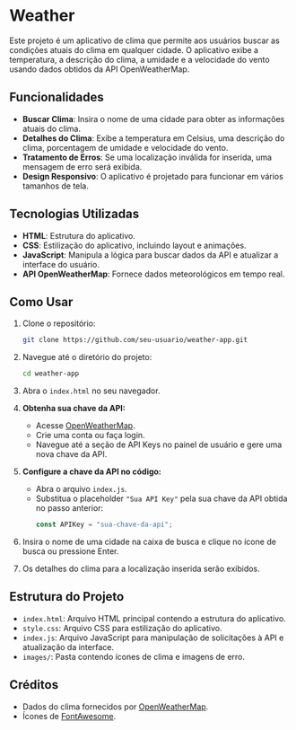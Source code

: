 # Weather

Este projeto é um aplicativo de clima que permite aos usuários buscar as condições atuais do clima em qualquer cidade. O aplicativo exibe a temperatura, a descrição do clima, a umidade e a velocidade do vento usando dados obtidos da API OpenWeatherMap.

## Funcionalidades

- **Buscar Clima**: Insira o nome de uma cidade para obter as informações atuais do clima.
- **Detalhes do Clima**: Exibe a temperatura em Celsius, uma descrição do clima, porcentagem de umidade e velocidade do vento.
- **Tratamento de Erros**: Se uma localização inválida for inserida, uma mensagem de erro será exibida.
- **Design Responsivo**: O aplicativo é projetado para funcionar em vários tamanhos de tela.

## Tecnologias Utilizadas

- **HTML**: Estrutura do aplicativo.
- **CSS**: Estilização do aplicativo, incluindo layout e animações.
- **JavaScript**: Manipula a lógica para buscar dados da API e atualizar a interface do usuário.
- **API OpenWeatherMap**: Fornece dados meteorológicos em tempo real.

## Como Usar

1. Clone o repositório:

   ```bash
   git clone https://github.com/seu-usuario/weather-app.git
   ```

2. Navegue até o diretório do projeto:

   ```bash
   cd weather-app
   ```

3. Abra o `index.html` no seu navegador.

4. **Obtenha sua chave da API:**

   - Acesse [OpenWeatherMap](https://openweathermap.org/).
   - Crie uma conta ou faça login.
   - Navegue até a seção de API Keys no painel de usuário e gere uma nova chave da API.

5. **Configure a chave da API no código:**

   - Abra o arquivo `index.js`.
   - Substitua o placeholder `"Sua API Key"` pela sua chave da API obtida no passo anterior:
     ```javascript
     const APIKey = "sua-chave-da-api";
     ```

6. Insira o nome de uma cidade na caixa de busca e clique no ícone de busca ou pressione Enter.

7. Os detalhes do clima para a localização inserida serão exibidos.

## Estrutura do Projeto

- `index.html`: Arquivo HTML principal contendo a estrutura do aplicativo.
- `style.css`: Arquivo CSS para estilização do aplicativo.
- `index.js`: Arquivo JavaScript para manipulação de solicitações à API e atualização da interface.
- `images/`: Pasta contendo ícones de clima e imagens de erro.

## Créditos

- Dados do clima fornecidos por [OpenWeatherMap](https://openweathermap.org/).
- Ícones de [FontAwesome](https://fontawesome.com/).
